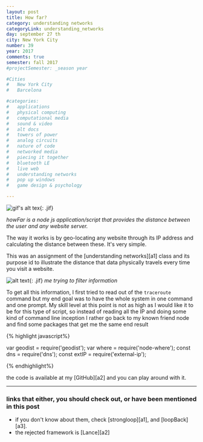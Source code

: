 ```yaml
---
layout: post
title: How far?
category: understanding networks
categoryLink: understanding_networks
day: september 27 th
city: New York City
number: 39
year: 2017
comments: true
semester: fall 2017
#projectSemester: _season year

#Cities
#	New York City
#	Barcelona

#categories:
#	applications
#	physical computing 
#	computational media 
#	sound & video 
#	alt docs
#	towers of power 
#	analog circuits 
#	nature of code
#	networked media
#	piecing it together
#	bluetooth LE
#	live web
#	understanding networks
#	pop up windows
#	game design & psychology

---
```


![gif's alt tex](https://media.giphy.com/media/3ohhwFZkLYITxBft0k/giphy.gif){: .jif}

*howFar is a node js application/script that provides the distance between the user and any website server.*

The way it works is by geo-locating any website through its IP address and calculating the distance between these. It's very simple. 

This was an assignment of the [understanding networks][a1] class and its purpose id to illustrate the distance that data physically travels every time you visit a website.

![alt text](http://graupuche.info/video/39_2.gif){: .jif}
*me trying to filter information*

To get all this information, I first tried to read out of the `traceroute` command but my end goal was to have the whole system in one command and one prompt. My skill level at this point is not as high as I would like it to be for this type of script, so instead of reading all the IP and doing some kind of command line inception I rather go back to my known friend node and find some packages that get me the same end result

{% highlight javascript%}

var geodist = require('geodist');
var where = require('node-where');
const dns = require('dns');
const extIP = require('external-ip');

{% endhighlight%}

the code is available at my [GitHub][a2] and you can play around with it. 

---

### links that either, you should check out, or have been mentioned in this post

+ if you don't know about them, check [strongloop][a1], and [loopBack][a3].
+ the rejected framework is [Lance][a2]
